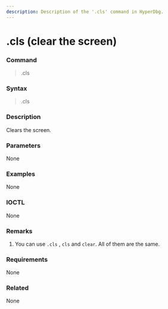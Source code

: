 ```yaml
---
description: Description of the '.cls' command in HyperDbg.
---
```


# .cls (clear the screen)

### Command

> .cls

### Syntax

> .cls

### Description

Clears the screen.

### Parameters

None

### Examples

None

### IOCTL

None

### Remarks

1. You can use `.cls` , `cls` and `clear`. All of them are the same.

### Requirements

None

### Related

None

